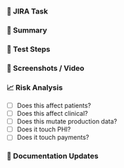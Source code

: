 ### 📜 JIRA Task
<!-- Provide a link to the associated JIRA task. -->

### 🌺 Summary
<!-- Give a high level summary of your changes -->

### 🧪 Test Steps  
<!-- Outline steps the reviewer can take to test these changes -->

### 📸 Screenshots / Video
<!-- Follow the steps outlined above to manually verify your changes -->

### 📈 Risk Analysis
<!-- Provide a risk description for compliance -->

- [ ] Does this affect patients?
- [ ] Does this affect clinical?
- [ ] Does this mutate production data?
- [ ] Does it touch PHI?
- [ ] Does it touch payments?

### 📝  Documentation Updates
<!-- Do the changes in this PR require any documentation updates or new documentation to be written? -->
